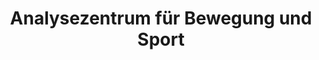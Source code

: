 ---
title: "Analysezentrum für Bewegung und Sport"
url: /hannover/analysezentrum-fuer-bewegung-und-sport/
shop: Sanitätshaus
---
